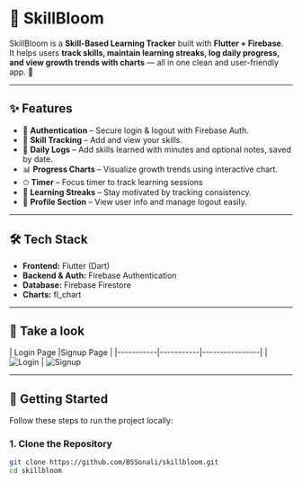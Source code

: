 # 🌱 SkillBloom

SkillBloom is a **Skill-Based Learning Tracker** built with **Flutter + Firebase**.  
It helps users **track skills, maintain learning streaks, log daily progress, and view growth trends with charts** — all in one clean and user-friendly app. 🚀

---

## ✨ Features

- 🔐 **Authentication** – Secure login & logout with Firebase Auth.  
- 🌱 **Skill Tracking** – Add and view your skills.
- 📅 **Daily Logs** – Add skills learned with minutes and optional notes, saved by date.
- 📊 **Progress Charts** – Visualize growth trends using interactive chart.
- ⏱ **Timer** – Focus timer to track learning sessions
- 🔔 **Learning Streaks** – Stay motivated by tracking consistency. 
- 👤 **Profile Section** – View user info and manage logout easily. 

---

## 🛠️ Tech Stack

- **Frontend:** Flutter (Dart)  
- **Backend & Auth:** Firebase Authentication  
- **Database:** Firebase Firestore  
- **Charts:** fl_chart  

---

## 📸 Take a look

| Login Page |Signup Page | 
|-----------|-----------|----------------|
| ![Login](assets/login.jpeg) | ![Signup](assets/signup.jpeg)

---

## 🚀 Getting Started

Follow these steps to run the project locally:

### 1. Clone the Repository
```bash
git clone https://github.com/BSSonali/skillbloom.git
cd skillbloom
